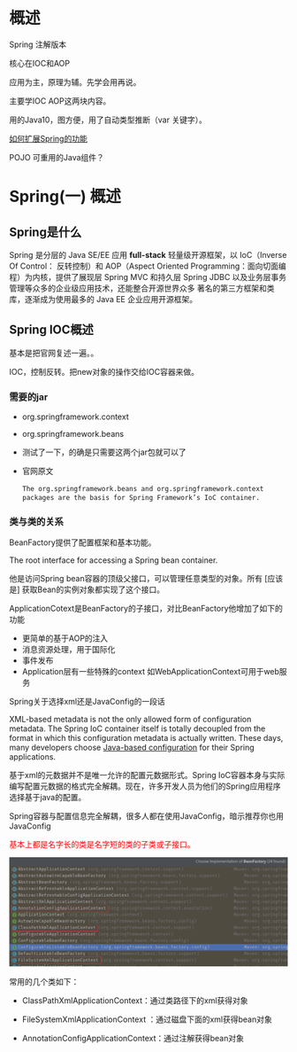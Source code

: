 # 概述

Spring 注解版本

核心在IOC和AOP

应用为主，原理为辅。先学会用再说。

主要学IOC AOP这两块内容。

用的Java10，图方便，用了自动类型推断（var 关键字）。

<a href="https://docs.spring.io/spring-framework/docs/current/spring-framework-reference/core.html#beans-factory-extension">如何扩展Spring的功能</a>

POJO 可重用的Java组件？

# Spring(一) 概述

## Spring是什么

Spring 是分层的 Java SE/EE 应用 **full-stack** 轻量级开源框架，以 IoC（Inverse Of Control： 反转控制）和 AOP（Aspect Oriented Programming：面向切面编程）为内核，提供了展现层 Spring MVC 和持久层 Spring JDBC 以及业务层事务管理等众多的企业级应用技术，还能整合开源世界众多 著名的第三方框架和类库，逐渐成为使用最多的 Java EE 企业应用开源框架。

## Spring IOC概述

基本是把官网复述一遍。。

IOC，控制反转。把new对象的操作交给IOC容器来做。

### 需要的jar

- org.springframework.context

- org.springframework.beans

- 测试了一下，的确是只需要这两个jar包就可以了

- 官网原文

  ```text
  The org.springframework.beans and org.springframework.context packages are the basis for Spring Framework’s IoC container.
  ```

### 类与类的关系

BeanFactory提供了配置框架和基本功能。

The root interface for accessing a Spring bean container.

他是访问Spring bean容器的顶级父接口，可以管理任意类型的对象。所有 [应该是] 获取Bean的实例对象都实现了这个接口。

ApplicationCotext是BeanFactory的子接口，对比BeanFactory他增加了如下的功能

- 更简单的基于AOP的注入
- 消息资源处理，用于国际化
- 事件发布
- Application层有一些特殊的context 如WebApplicationContext可用于web服务

Spring关于选择xml还是JavaConfig的一段话

 XML-based metadata is not the only allowed form of configuration metadata. The Spring IoC container itself is totally decoupled from the format in which this configuration metadata is actually written. These days, many developers choose [Java-based configuration](https://docs.spring.io/spring-framework/docs/current/spring-framework-reference/core.html#beans-java) for their Spring applications.

基于xml的元数据并不是唯一允许的配置元数据形式。Spring IoC容器本身与实际编写配置元数据的格式完全解耦。现在，许多开发人员为他们的Spring应用程序选择基于java的配置。

Spring容器与配置信息完全解耦，很多人都在使用JavaConfig，暗示推荐你也用JavaConfig

<span style="color:red">基本上都是名字长的类是名字短的类的子类或子接口。</span>

<img style="margin:left" src="..\pics\Spring\BeanFactory的实现类.png"></img>

常用的几个类如下：

- ClassPathXmlApplicationContext：通过类路径下的xml获得对象

- FileSystemXmlApplicationContext ：通过磁盘下面的xml获得bean对象

- AnnotationConfigApplicationContext：通过注解获得bean对象


